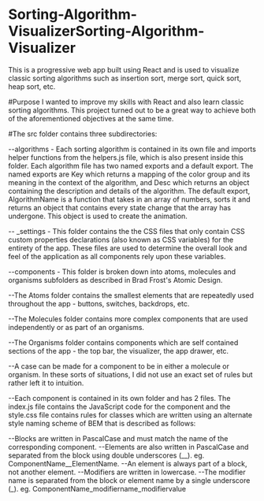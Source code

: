 # Sorting-Algorithm-VisualizerSorting-Algorithm-Visualizer
This is a progressive web app built using React and is used to visualize classic sorting algorithms such as insertion sort, merge sort, quick sort, heap sort, etc.

#Purpose
I wanted to improve my skills with React and also learn classic sorting algorithms. This project turned out to be a great way to achieve both of the aforementioned objectives at the same time.

#The src folder contains three subdirectories:

--algorithms - Each sorting algorithm is contained in its own file and imports helper functions from the helpers.js file, which is also present inside this folder. Each algorithm file has two named exports and a default export. The named exports are <AlgorithmName>Key which returns a mapping of the color group and its meaning in the context of the algorithm, and <AlgorithmName>Desc which returns an object containing the description and details of the algorithm. The default export, AlgorithmName is a function that takes in an array of numbers, sorts it and returns an object that contains every state change that the array has undergone. This object is used to create the animation.

-- _settings - This folder contains the the CSS files that only contain CSS custom properties declarations (also known as CSS variables) for the entirety of the app. These files are used to determine the overall look and feel of the application as all components rely upon these variables.

--components - This folder is broken down into atoms, molecules and organisms subfolders as described in Brad Frost's Atomic Design.

--The Atoms folder contains the smallest elements that are repeatedly used throughout the app - buttons, switches, backdrops, etc.

--The Molecules folder contains more complex components that are used independently or as part of an organisms.

--The Organisms folder contains components which are self contained sections of the app - the top bar, the visualizer, the app drawer, etc.

--A case can be made for a component to be in either a molecule or organism. In these sorts of situations, I did not use an exact set of rules but rather left it to intuition.

--Each component is contained in its own folder and has 2 files. The index.js file contains the JavaScript code for the component and the style.css file contains rules for classes which are written using an alternate style naming scheme of BEM that is described as follows:

--Blocks are written in PascalCase and must match the name of the corresponding component.
--Elements are also written in PascalCase and separated from the block using double underscores (__). eg. ComponentName__ElementName.
--An element is always part of a block, not another element.
--Modifiers are written in lowercase.
--The modifier name is separated from the block or element name by a single underscore (_). eg. ComponentName_modifiername_modifiervalue
